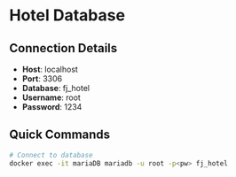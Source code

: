 # Hotel Database

## Connection Details
- **Host**: localhost
- **Port**: 3306
- **Database**: fj_hotel
- **Username**: root
- **Password**: 1234


## Quick Commands
```bash
# Connect to database
docker exec -it mariaDB mariadb -u root -p<pw> fj_hotel
